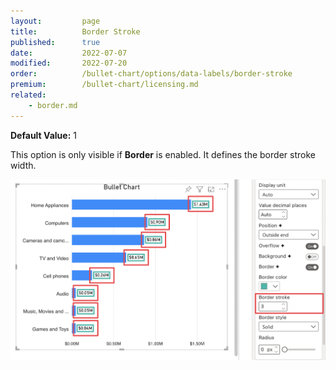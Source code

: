 ```yaml
---
layout:         page
title:          Border Stroke
published:      true
date:           2022-07-07
modified:   	2022-07-20
order:          /bullet-chart/options/data-labels/border-stroke
premium:        /bullet-chart/licensing.md
related:            
    - border.md
---
```


**Default Value:** 1

This option is only visible if **Border** is enabled. It defines the border stroke width.

<img src="images/data-labels-border-stroke.png" width="700"> 